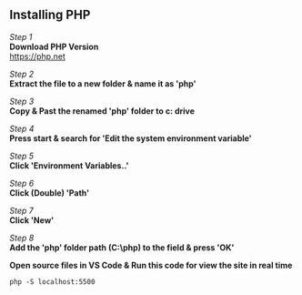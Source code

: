 <h2>Installing PHP</h2>

<i>Step 1</i> <br>
<b> Download PHP Version </b> <br>
https://php.net

<i>Step 2</i> <br>
<b> Extract the file to a new folder & name it as 'php' </b> <br>

<i>Step 3</i> <br>
<b> Copy & Past the renamed 'php' folder to c: drive </b> <br>

<i>Step 4</i> <br>
<b> Press start & search for 'Edit the system environment variable' </b> <br>

<i>Step 5</i> <br>
<b> Click 'Environment Variables..' </b> <br>

<i>Step 6</i> <br>
<b> Click (Double) 'Path' </b> <br>

<i>Step 7</i> <br>
<b> Click 'New' </b> <br>

<i>Step 8</i> <br>
<b> Add the 'php' folder path (C:\php) to the field & press 'OK' </b> <br>

<b> Open source files in VS Code & Run this code for view the site in real time </b>

    php -S localhost:5500
